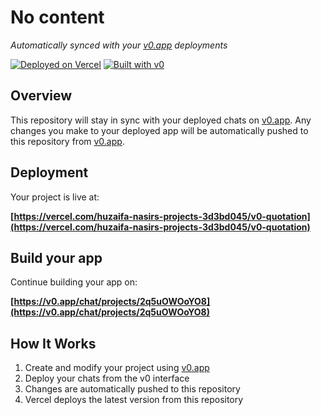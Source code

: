 # No content

*Automatically synced with your [v0.app](https://v0.app) deployments*

[![Deployed on Vercel](https://img.shields.io/badge/Deployed%20on-Vercel-black?style=for-the-badge&logo=vercel)](https://vercel.com/huzaifa-nasirs-projects-3d3bd045/v0-quotation)
[![Built with v0](https://img.shields.io/badge/Built%20with-v0.app-black?style=for-the-badge)](https://v0.app/chat/projects/2q5uOWOoYO8)

## Overview

This repository will stay in sync with your deployed chats on [v0.app](https://v0.app).
Any changes you make to your deployed app will be automatically pushed to this repository from [v0.app](https://v0.app).

## Deployment

Your project is live at:

**[https://vercel.com/huzaifa-nasirs-projects-3d3bd045/v0-quotation](https://vercel.com/huzaifa-nasirs-projects-3d3bd045/v0-quotation)**

## Build your app

Continue building your app on:

**[https://v0.app/chat/projects/2q5uOWOoYO8](https://v0.app/chat/projects/2q5uOWOoYO8)**

## How It Works

1. Create and modify your project using [v0.app](https://v0.app)
2. Deploy your chats from the v0 interface
3. Changes are automatically pushed to this repository
4. Vercel deploys the latest version from this repository